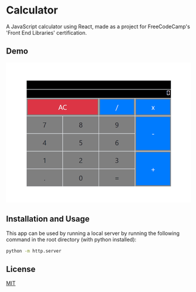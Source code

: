 # Calculator
A JavaScript calculator using React, made as a project for FreeCodeCamp's 'Front End Libraries' certification.

## Demo
![Calculator](demo/calculator.gif)

## Installation and Usage
This app can be used by running a local server by running the following command in the root directory (with python installed):

```bash
python -m http.server
```

## License
[MIT](https://choosealicense.com/licenses/mit/)
